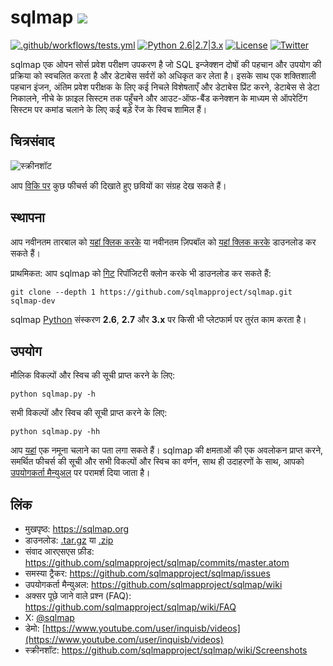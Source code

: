 # sqlmap ![](https://i.imgur.com/fe85aVR.png)

[![.github/workflows/tests.yml](https://github.com/sqlmapproject/sqlmap/actions/workflows/tests.yml/badge.svg)](https://github.com/sqlmapproject/sqlmap/actions/workflows/tests.yml) [![Python 2.6|2.7|3.x](https://img.shields.io/badge/python-2.6|2.7|3.x-yellow.svg)](https://www.python.org/) [![License](https://img.shields.io/badge/license-GPLv2-red.svg)](https://raw.githubusercontent.com/sqlmapproject/sqlmap/master/LICENSE) [![Twitter](https://img.shields.io/badge/twitter-@sqlmap-blue.svg)](https://twitter.com/sqlmap)

sqlmap एक ओपन सोर्स प्रवेश परीक्षण उपकरण है जो SQL इन्जेक्शन दोषों की पहचान और उपयोग की प्रक्रिया को स्वचलित करता है और डेटाबेस सर्वरों को अधिकृत कर लेता है। इसके साथ एक शक्तिशाली पहचान इंजन, अंतिम प्रवेश परीक्षक के लिए कई निचले विशेषताएँ और डेटाबेस प्रिंट करने, डेटाबेस से डेटा निकालने, नीचे के फ़ाइल सिस्टम तक पहुँचने और आउट-ऑफ-बैंड कनेक्शन के माध्यम से ऑपरेटिंग सिस्टम पर कमांड चलाने के लिए कई बड़े रेंज के स्विच शामिल हैं।

चित्रसंवाद
----

![स्क्रीनशॉट](https://raw.github.com/wiki/sqlmapproject/sqlmap/images/sqlmap_screenshot.png)

आप [विकि पर](https://github.com/sqlmapproject/sqlmap/wiki/Screenshots) कुछ फीचर्स की दिखाते हुए छवियों का संग्रह देख सकते हैं।

स्थापना
----

आप नवीनतम तारबाल को [यहां क्लिक करके](https://github.com/sqlmapproject/sqlmap/tarball/master) या नवीनतम ज़िपबॉल को [यहां क्लिक करके](https://github.com/sqlmapproject/sqlmap/zipball/master) डाउनलोड कर सकते हैं।

प्राथमिकत: आप sqlmap को [गिट](https://github.com/sqlmapproject/sqlmap) रिपॉजिटरी क्लोन करके भी डाउनलोड कर सकते हैं:

    git clone --depth 1 https://github.com/sqlmapproject/sqlmap.git sqlmap-dev

sqlmap [Python](https://www.python.org/download/) संस्करण **2.6**, **2.7** और **3.x** पर किसी भी प्लेटफार्म पर तुरंत काम करता है।

उपयोग
----

मौलिक विकल्पों और स्विच की सूची प्राप्त करने के लिए:

    python sqlmap.py -h

सभी विकल्पों और स्विच की सूची प्राप्त करने के लिए:

    python sqlmap.py -hh

आप [यहां](https://asciinema.org/a/46601) एक नमूना चलाने का पता लगा सकते हैं। sqlmap की क्षमताओं की एक अवलोकन प्राप्त करने, समर्थित फीचर्स की सूची और सभी विकल्पों और स्विच का वर्णन, साथ ही उदाहरणों के साथ, आपको [उपयोगकर्ता मैन्युअल](https://github.com/sqlmapproject/sqlmap/wiki/Usage) पर परामर्श दिया जाता है।

लिंक
----

* मुखपृष्ठ: https://sqlmap.org
* डाउनलोड: [.tar.gz](https://github.com/sqlmapproject/sqlmap/tarball/master) या [.zip](https://github.com/sqlmapproject/sqlmap/zipball/master)
* संवाद आरएसएस फ़ीड: https://github.com/sqlmapproject/sqlmap/commits/master.atom
* समस्या ट्रैकर: https://github.com/sqlmapproject/sqlmap/issues
* उपयोगकर्ता मैन्युअल: https://github.com/sqlmapproject/sqlmap/wiki
* अक्सर पूछे जाने वाले प्रश्न (FAQ): https://github.com/sqlmapproject/sqlmap/wiki/FAQ
* X: [@sqlmap](https://twitter.com/sqlmap)
* डेमो: [https://www.youtube.com/user/inquisb/videos](https://www.youtube.com/user/inquisb/videos)
* स्क्रीनशॉट: https://github.com/sqlmapproject/sqlmap/wiki/Screenshots
